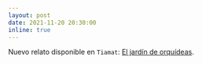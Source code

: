 ```yaml
---
layout: post
date: 2021-11-20 20:30:00
inline: true
---
```


Nuevo relato disponible en `Tiamat`: [El jardín de orquídeas](https://lcapitanache.github.io/tiamat/2021/el-jardin-de-orquideas/).
